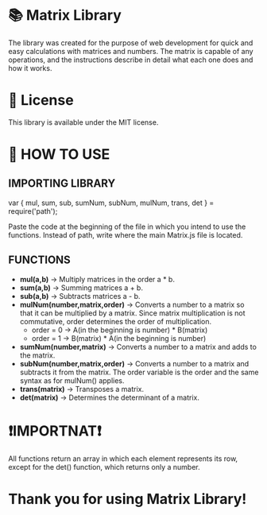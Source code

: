 # 📚 Matrix Library
The library was created for the purpose of web development for quick and easy calculations with matrices and numbers. The matrix is ​​capable of any operations, and the instructions describe in detail what each one does and how it works.

# 📄 License
This library is available under the MIT license.

# 📖 HOW TO USE
## IMPORTING LIBRARY
var { mul, sum, sub, sumNum, subNum, mulNum, trans, det } = require('path');

Paste the code at the beginning of the file in which you intend to use the functions. Instead of path, write where the main Matrix.js file is located.

## FUNCTIONS
- **mul(a,b)** -> Multiply matrices in the order a * b.
- **sum(a,b)** -> Summing matrices a + b.
- **sub(a,b)** -> Subtracts matrices a - b.
- **mulNum(number,matrix,order)** -> Converts a number to a matrix so that it can be multiplied by a matrix. Since matrix multiplication is not commutative, order determines the order of multiplication.
  - order = 0 -> A(in the beginning is number) * B(matrix)
  - order = 1 -> B(matrix) * A(in the beginning is number)
- **sumNum(number,matrix)** -> Converts a number to a matrix and adds to the matrix.
- **subNum(number,matrix,order)** -> Converts a number to a matrix and subtracts it from the matrix. The order variable is the order and the same syntax as for mulNum() applies.
- **trans(matrix)** -> Transposes a matrix.
- **det(matrix)** -> Determines the determinant of a matrix.

# ❗**IMPORTNAT**❗
All functions return an array in which each element represents its row, except for the det() function, which returns only a number.

# Thank you for using Matrix Library!
